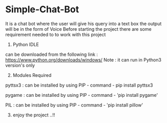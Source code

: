 # Simple-Chat-Bot
It is a chat bot where the user will give his query into a text box the output will be in the form of Voice
Before starting the project there are some requirement needed to to work with this project 

1. Python IDLE 
  
  can be downloaded from the following link : https://www.python.org/downloads/windows/
  Note :
        it can run in Python3 version's only

2. Modules Required

pyttsx3 : can be installed by using PIP - command - pip install pyttsx3

pygame  : can be installed by using PIP - command - 'pip install pygame'

PIL     : can be installed by using PIP - command - 'pip install pillow'
    
3. enjoy the project ..!!
